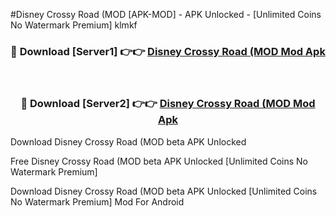 #Disney Crossy Road (MOD [APK-MOD] - APK Unlocked - [Unlimited Coins No Watermark Premium] klmkf



<div align="center">

<h3>🔴 Download [Server1] 👉👉 <a href="https://momento.my/?title=Disney_Crossy_Road_(MOD">Disney Crossy Road (MOD Mod Apk</a></h3><br>

<h3>🔴 Download [Server2] 👉👉 <a href="https://momento.my/?title=Disney_Crossy_Road_(MOD">Disney Crossy Road (MOD Mod Apk</a></h3>
</div>



Download Disney Crossy Road (MOD beta APK Unlocked

Free Disney Crossy Road (MOD beta APK Unlocked [Unlimited Coins No Watermark Premium]

Download Disney Crossy Road (MOD beta APK Unlocked [Unlimited Coins No Watermark Premium] Mod For Android
